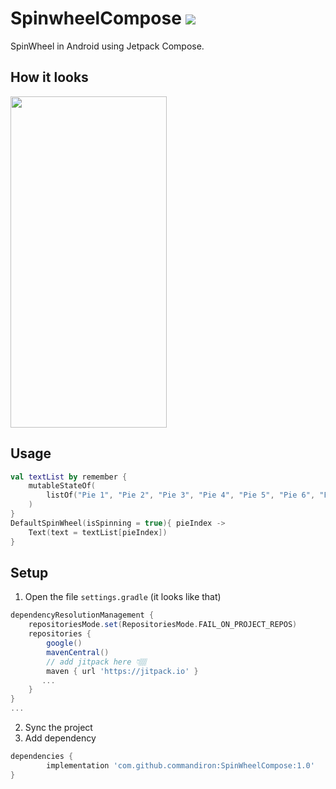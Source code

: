 # SpinwheelCompose [![](https://jitpack.io/v/commandiron/SpinWheelCompose.svg)](https://jitpack.io/#commandiron/SpinWheelCompose)

SpinWheel in Android using Jetpack Compose.

## How it looks
<img src="art/spinwheel_gif.gif" width="250" height="530">

## Usage
```kotlin  
val textList by remember { 
    mutableStateOf(
        listOf("Pie 1", "Pie 2", "Pie 3", "Pie 4", "Pie 5", "Pie 6", "Pie 7", "Pie 8")
    )
}
DefaultSpinWheel(isSpinning = true){ pieIndex ->
    Text(text = textList[pieIndex])
}
```

## Setup
1. Open the file `settings.gradle` (it looks like that)
```groovy
dependencyResolutionManagement {
    repositoriesMode.set(RepositoriesMode.FAIL_ON_PROJECT_REPOS)
    repositories {
        google()
        mavenCentral()
        // add jitpack here 👇🏽
        maven { url 'https://jitpack.io' }
       ...
    }
} 
...
```
2. Sync the project
3. Add dependency
```groovy
dependencies {
        implementation 'com.github.commandiron:SpinWheelCompose:1.0'
}
```
